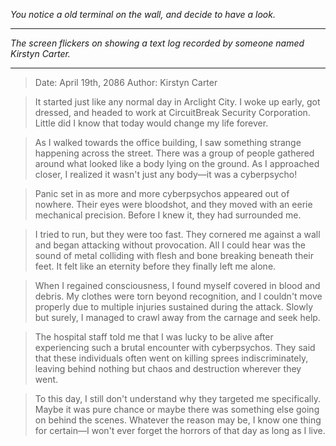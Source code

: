 
*You notice a old terminal on the wall, and decide to have a look.*

---

*The screen flickers on showing a text log recorded by someone named Kirstyn Carter.*

---

>Date: April 19th, 2086
>Author: Kirstyn Carter

>It started just like any normal day in Arclight City. I woke up early, got dressed, and headed to work at CircuitBreak Security Corporation. Little did I know that today would change my life forever.

>As I walked towards the office building, I saw something strange happening across the street. There was a group of people gathered around what looked like a body lying on the ground. As I approached closer, I realized it wasn't just any body—it was a cyberpsycho!

>Panic set in as more and more cyberpsychos appeared out of nowhere. Their eyes were bloodshot, and they moved with an eerie mechanical precision. Before I knew it, they had surrounded me.

>I tried to run, but they were too fast. They cornered me against a wall and began attacking without provocation. All I could hear was the sound of metal colliding with flesh and bone breaking beneath their feet. It felt like an eternity before they finally left me alone.

>When I regained consciousness, I found myself covered in blood and debris. My clothes were torn beyond recognition, and I couldn't move properly due to multiple injuries sustained during the attack. Slowly but surely, I managed to crawl away from the carnage and seek help.

>The hospital staff told me that I was lucky to be alive after experiencing such a brutal encounter with cyberpsychos. They said that these individuals often went on killing sprees indiscriminately, leaving behind nothing but chaos and destruction wherever they went.

>To this day, I still don't understand why they targeted me specifically. Maybe it was pure chance or maybe there was something else going on behind the scenes. Whatever the reason may be, I know one thing for certain—I won't ever forget the horrors of that day as long as I live.